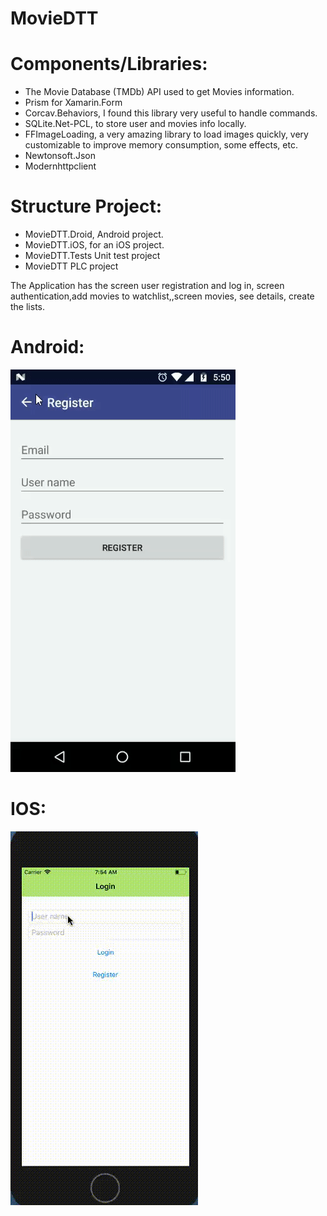 # MovieDTT
# Components/Libraries:
- The Movie Database (TMDb) API used to get Movies information.
- Prism for Xamarin.Form
- Corcav.Behaviors, I found this library very useful to handle commands.
- SQLite.Net-PCL, to store user and movies info locally.
- FFImageLoading, a very amazing library to load images quickly, very customizable to improve memory consumption, some effects, etc.
- Newtonsoft.Json
- Modernhttpclient

# Structure Project:
- MovieDTT.Droid, Android project.
- MovieDTT.iOS, for an iOS project.
- MovieDTT.Tests Unit test project
- MovieDTT PLC project

The Application has the screen user registration and log in, screen authentication,add movies to watchlist,,screen movies, see details, create the lists.

# Android:
![alt text](https://github.com/danieltabarest/MovieDTT/blob/development/Screenshots/android.gif)

# IOS:
![alt text](https://github.com/danieltabarest/MovieDTT/blob/development/Screenshots/ios.gif)

